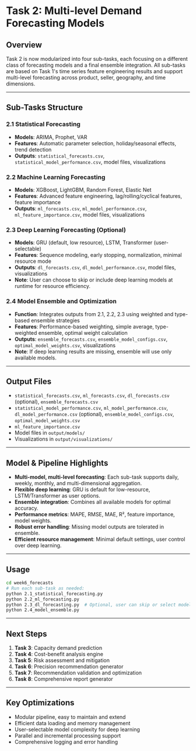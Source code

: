 # Task 2: Multi-level Demand Forecasting Models

## Overview

Task 2 is now modularized into four sub-tasks, each focusing on a different class of forecasting models and a final ensemble integration. All sub-tasks are based on Task 1's time series feature engineering results and support multi-level forecasting across product, seller, geography, and time dimensions.

---

## Sub-Tasks Structure

### 2.1 Statistical Forecasting
- **Models**: ARIMA, Prophet, VAR
- **Features**: Automatic parameter selection, holiday/seasonal effects, trend detection
- **Outputs**: `statistical_forecasts.csv`, `statistical_model_performance.csv`, model files, visualizations

### 2.2 Machine Learning Forecasting
- **Models**: XGBoost, LightGBM, Random Forest, Elastic Net
- **Features**: Advanced feature engineering, lag/rolling/cyclical features, feature importance
- **Outputs**: `ml_forecasts.csv`, `ml_model_performance.csv`, `ml_feature_importance.csv`, model files, visualizations

### 2.3 Deep Learning Forecasting (Optional)
- **Models**: GRU (default, low resource), LSTM, Transformer (user-selectable)
- **Features**: Sequence modeling, early stopping, normalization, minimal resource mode
- **Outputs**: `dl_forecasts.csv`, `dl_model_performance.csv`, model files, visualizations
- **Note**: User can choose to skip or include deep learning models at runtime for resource efficiency.

### 2.4 Model Ensemble and Optimization
- **Function**: Integrates outputs from 2.1, 2.2, 2.3 using weighted and type-based ensemble strategies
- **Features**: Performance-based weighting, simple average, type-weighted ensemble, optimal weight calculation
- **Outputs**: `ensemble_forecasts.csv`, `ensemble_model_configs.csv`, `optimal_model_weights.csv`, visualizations
- **Note**: If deep learning results are missing, ensemble will use only available models.

---

## Output Files

- `statistical_forecasts.csv`, `ml_forecasts.csv`, `dl_forecasts.csv` (optional), `ensemble_forecasts.csv`
- `statistical_model_performance.csv`, `ml_model_performance.csv`, `dl_model_performance.csv` (optional), `ensemble_model_configs.csv`, `optimal_model_weights.csv`
- `ml_feature_importance.csv`
- Model files in `output/models/`
- Visualizations in `output/visualizations/`

---

## Model & Pipeline Highlights

- **Multi-model, multi-level forecasting**: Each sub-task supports daily, weekly, monthly, and multi-dimensional aggregation.
- **Flexible deep learning**: GRU is default for low-resource, LSTM/Transformer as user options.
- **Ensemble integration**: Combines all available models for optimal accuracy.
- **Performance metrics**: MAPE, RMSE, MAE, R², feature importance, model weights.
- **Robust error handling**: Missing model outputs are tolerated in ensemble.
- **Efficient resource management**: Minimal default settings, user control over deep learning.

---

## Usage

```bash
cd week6_forecasts
# Run each sub-task as needed:
python 2.1_statistical_forecasting.py
python 2.2_ml_forecasting.py
python 2.3_dl_forecasting.py  # Optional, user can skip or select models
python 2.4_model_ensemble.py
```

---

## Next Steps

1. **Task 3**: Capacity demand prediction
2. **Task 4**: Cost-benefit analysis engine
3. **Task 5**: Risk assessment and mitigation
4. **Task 6**: Precision recommendation generator
5. **Task 7**: Recommendation validation and optimization
6. **Task 8**: Comprehensive report generator

---

## Key Optimizations

- Modular pipeline, easy to maintain and extend
- Efficient data loading and memory management
- User-selectable model complexity for deep learning
- Parallel and incremental processing support
- Comprehensive logging and error handling 
